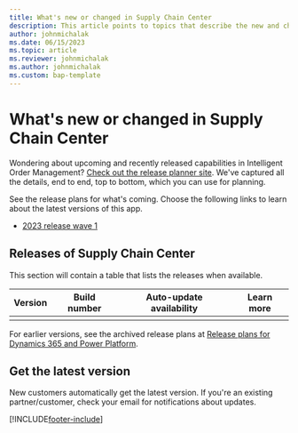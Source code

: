 ```yaml
---
title: What's new or changed in Supply Chain Center
description: This article points to topics that describe the new and changed features in each update for Supply Chain Center.
author: johnmichalak
ms.date: 06/15/2023
ms.topic: article
ms.reviewer: johnmichalak
ms.author: johnmichalak
ms.custom: bap-template
---
```


# What's new or changed in Supply Chain Center

Wondering about upcoming and recently released capabilities in Intelligent Order Management? [Check out the release planner site](https://experience.dynamics.com/releaseplans/?app=Marketing). We've captured all the details, end to end, top to bottom, which you can use for planning.  

See the release plans for what's coming. Choose the following links to learn about the latest versions of this app.

- [2023 release wave 1](/dynamics365/release-plan/2023wave1/supply-chain-center/microsoft-supply-chain-center/dynamics-365-intelligent-order-management)  

## Releases of Supply Chain Center

This section will contain a table that lists the releases when available. 

| Version | Build number | Auto-update availability | Learn more |
|---------|--------------|---------------|-------------|
|  |    |   | |

For earlier versions, see the archived release plans at [Release plans for Dynamics 365 and Power Platform](/dynamics365/release-plans/archived-plans). 

## Get the latest version

New customers automatically get the latest version. If you're an existing partner/customer, check your email for notifications about updates. 

[!INCLUDE[footer-include](../includes/footer-banner.md)]

